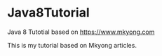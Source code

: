 # Java8Tutorial
Java 8 Tutotial based on https://www.mkyong.com


This is my tutorial based on Mkyong articles.
